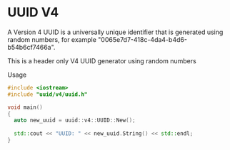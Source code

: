 # UUID V4

A Version 4 UUID is a universally unique identifier that is generated using random numbers, for example "0065e7d7-418c-4da4-b4d6-b54b6cf7466a".

This is a header only V4 UUID generator using random numbers

Usage

```cpp
#include <iostream>
#include "uuid/v4/uuid.h"

void main()
{
  auto new_uuid = uuid::v4::UUID::New();
  
  std::cout << "UUID: " << new_uuid.String() << std::endl;
}

```
